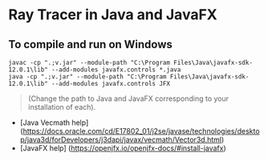 # Ray Tracer in Java and JavaFX
## To compile and run on Windows
    javac -cp ".;v.jar" --module-path "C:\Program Files\Java\javafx-sdk-12.0.1\lib" --add-modules javafx.controls *.java
    java -cp ".;v.jar" --module-path "C:\Program Files\Java\javafx-sdk-12.0.1\lib" --add-modules javafx.controls JFX

>(Change the path to Java and JavaFX corresponding to your installation of each).

- [Java Vecmath help]
(https://docs.oracle.com/cd/E17802_01/j2se/javase/technologies/desktop/java3d/forDevelopers/j3dapi/javax/vecmath/Vector3d.html)
- [JavaFX help]
(https://openjfx.io/openjfx-docs/#install-javafx)
